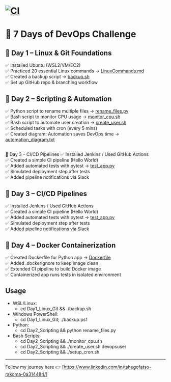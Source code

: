 ﻿# [![CI](https://github.com/TshegoR24/DevOps7Days/actions/workflows/ci.yml/badge.svg)](https://github.com/TshegoR24/DevOps7Days/actions/workflows/ci.yml) 
# 🚀 7 Days of DevOps Challenge

## 📅 Day 1 – Linux & Git Foundations
✅ Installed Ubuntu (WSL2/VM/EC2)  
✅ Practiced 20 essential Linux commands → [LinuxCommands.md](Day1_Linux_Git/LinuxCommands.md)  
✅ Created a backup script → [backup.sh](Day1_Linux_Git/backup.sh)  
✅ Set up GitHub repo & branching workflow  

## 📅 Day 2 – Scripting & Automation
✅ Python script to rename multiple files → [rename_files.py](Day2_Scripting/rename_files.py)  
✅ Bash script to monitor CPU usage → [monitor_cpu.sh](Day2_Scripting/monitor_cpu.sh)  
✅ Bash script to automate user creation → [create_user.sh](Day2_Scripting/create_user.sh)  
✅ Scheduled tasks with cron (every 5 mins)  
✅ Created diagram: Automation saves DevOps time → [automation_diagram.txt](Day2_Scripting/automation_diagram.txt)  


## 
📅
 Day 3 
–
 CI/CD Pipelines
✅
 Installed Jenkins / Used GitHub Actions  
✅
 Created a simple CI pipeline (Hello World)  
✅
 Added automated tests with pytest 
→
 [test_app.py](Day3_CICD/test_app.py)  
✅
 Simulated deployment step after tests  
✅
 Added pipeline notifications via Slack  

## 📅 Day 3 – CI/CD Pipelines
✅ Installed Jenkins / Used GitHub Actions  
✅ Created a simple CI pipeline (Hello World)  
✅ Added automated tests with pytest → [test_app.py](Day3_CICD/test_app.py)  
✅ Simulated deployment step after tests  
✅ Added pipeline notifications via Slack  

## 📅 Day 4 – Docker Containerization
✅ Created Dockerfile for Python app → [Dockerfile](Day4_Docker/Dockerfile)  
✅ Added .dockerignore to keep image clean  
✅ Extended CI pipeline to build Docker image  
✅ Containerized app runs tests in isolated environment  
## Usage
- WSL/Linux:
  - cd Day1_Linux_Git && ./backup.sh
- Windows PowerShell:
  - cd Day1_Linux_Git; ./backup.ps1
- Python:
  - cd Day2_Scripting && python rename_files.py
- Bash Scripts:
  - cd Day2_Scripting && ./monitor_cpu.sh
  - cd Day2_Scripting && ./create_user.sh devopsuser
  - cd Day2_Scripting && ./setup_cron.sh

---
Follow my journey here 👉 [https://www.linkedin.com/in/tshegofatso-rakoma-0a314484/]
